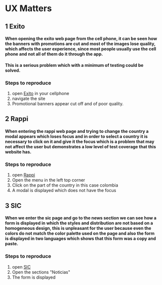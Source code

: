 # UX Matters

## 1 Exito

#### When opening the exito web page from the cell phone, it can be seen how the banners with promotions are cut and most of the images lose quality, which affects the user experience, since most people usually use the cell phone and not all of them do it through the app.
#### This is a serious problem which with a minimum of testing could be solved.

### Steps to reproduce

1. open [Exito](https://www.exito.com/) in your cellphone
2. navigate the site
3. Promotional banners appear cut off and of poor quality.


## 2 Rappi

#### When entering the rappi web page and trying to change the country a modal appears which loses focus and in order to select a country it is necessary to click on it and give it the focus which is a problem that may not affect the user but demonstrates a low level of test coverage that this website has.

### Steps to reproduce

1. open [Rappi](https://www.rappi.com.co/)
2. Open the menu in the left top corner
3. Click on the part of the country in this case colombia
4. A modal is displayed which does not have the focus


## 3 SIC

#### When we enter the sic page and go to the news section we can see how a form is displayed in which the styles and distribution are not based on a homogeneous design, this is unpleasant for the user because even the colors do not match the color palette used on the page and also the form is displayed in two languages which shows that this form was a copy and paste. 

### Steps to reproduce

1. open [SIC](https://www.sic.gov.co/)
2. Open the sections "Noticias"
3. The form is displayed